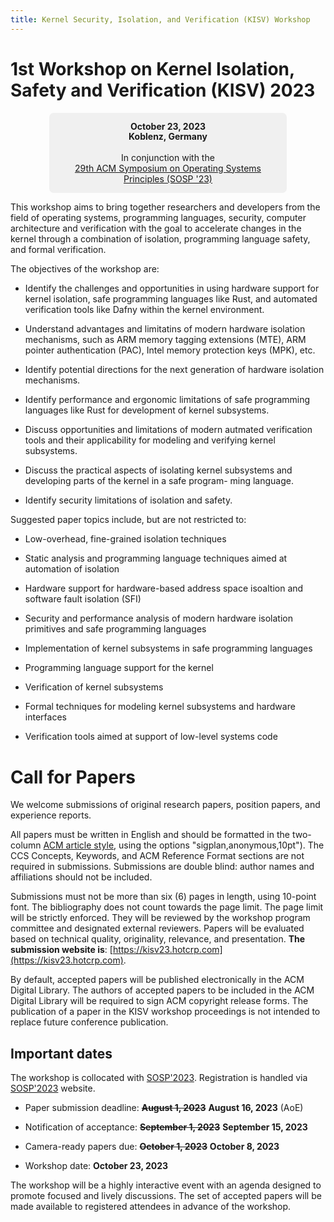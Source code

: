 ```yaml
---
title: Kernel Security, Isolation, and Verification (KISV) Workshop
---
```


# 1st Workshop on Kernel Isolation, Safety and Verification (KISV) 2023

<style>
.box {
    -webkit-border-radius: 0.5em;
    -moz-border-radius: 0.5em;
    border-radius: 0.5em;
    background-color: #f0f0f0;
    padding: 1em;
    margin-right: 1em;
}

.important {
    text-align: center;
    padding-top: 1em;
    padding-bottom: 1em;
    line-height: 120%;
    font-size: 100%;
    margin: 0 auto;
}

.width50 {
    width: 70%;
}
</style>

<div class="important box width50">
    <b>October 23, 2023<br>
    Koblenz, Germany<br><br></b>
    In conjunction with the<br>
    <a href="https://sosp2023.mpi-sws.org/">29th ACM Symposium on Operating Systems Principles (SOSP '23)</a>
</div>

This workshop aims to bring together researchers and developers from the field of
operating systems, programming languages, security, computer architecture and
verification with the goal to accelerate changes in the kernel through a
combination of isolation, programming language safety, and formal verification.

The objectives of the workshop are:

* Identify the challenges and opportunities in using hardware support for
kernel isolation, safe programming languages like Rust, and automated
verification tools like Dafny within the kernel environment.

* Understand advantages and limitatins of modern hardware isolation mechanisms,
such as ARM memory tagging extensions (MTE), ARM pointer authentication (PAC),
Intel memory protection keys (MPK), etc.

* Identify potential directions for the next generation of hardware isolation
  mechanisms.

* Identify performance and ergonomic limitations of safe programming languages
  like Rust for development of kernel subsystems.

* Discuss opportunities and limitations of modern autmated verification tools
  and their applicability for modeling and verifying kernel subsystems.

* Discuss the practical aspects of isolating kernel subsystems and developing
  parts of the kernel in a safe program- ming language.

* Identify security limitations of isolation and safety.

Suggested paper topics include, but are not restricted to:

* Low-overhead, fine-grained isolation techniques

* Static analysis and programming language techniques aimed at automation of
  isolation

* Hardware support for hardware-based address space isoaltion and software
  fault isolation (SFI)

* Security and performance analysis of modern hardware isolation primitives and
  safe programming languages

* Implementation of kernel subsystems in safe programming languages

* Programming language support for the kernel

* Verification of kernel subsystems

* Formal techniques for modeling kernel subsystems and hardware interfaces

* Verification tools aimed at support of low-level systems code


# Call for Papers

We welcome submissions of original research papers, position papers, and
experience reports.

All papers must be written in English and should be formatted in the two-column
[ACM article style](https://www.acm.org/publications/proceedings-template/),
using the options "sigplan,anonymous,10pt"). The CCS Concepts, Keywords, and
ACM Reference Format sections are not required in submissions. Submissions are
double blind: author names and affiliations should not be included.

Submissions must not be more than six (6) pages in length, using 10-point font.
The bibliography does not count towards the page limit. The page limit will be
strictly enforced. They will be reviewed by the workshop program committee and
designated external reviewers. Papers will be evaluated based on technical
quality, originality, relevance, and presentation. **The submission website is**:
[https://kisv23.hotcrp.com](https://kisv23.hotcrp.com).

By default, accepted papers will be published electronically in the ACM Digital
Library. The authors of accepted papers to be included in the ACM Digital
Library will be required to sign ACM copyright release forms. The publication
of a paper in the KISV workshop proceedings is not intended to replace future
conference publication. 

## Important dates

The workshop is collocated with [SOSP'2023](https://sosp2023.mpi-sws.org/).
Registration is handled via [SOSP'2023](https://sosp2023.mpi-sws.org/) website.

* Paper submission deadline: ~~**August 1, 2023**~~ **August 16, 2023** (AoE)

* Notification of acceptance: ~~**September 1, 2023**~~ **September 15, 2023**

* Camera-ready papers due: ~~**October 1, 2023**~~ **October 8, 2023**

* Workshop date: **October 23, 2023**

The workshop will be a highly interactive event with an agenda designed to
promote focused and lively discussions. The set of accepted papers will be made
available to registered attendees in advance of the workshop. 

